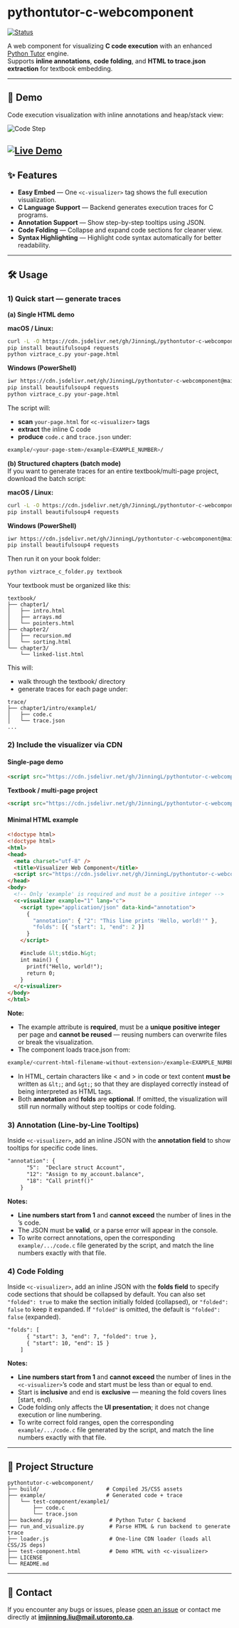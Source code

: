 # pythontutor-c-webcomponent

[![Status](https://img.shields.io/badge/status-work%20in%20progress-yellow)](https://github.com/JinningL/pythontutor-c-webcomponent)

A web component for visualizing **C code execution** with an enhanced [Python Tutor](https://pythontutor.com/) engine.  
Supports **inline annotations**, **code folding**, and **HTML to trace.json extraction** for textbook embedding.

---

## 📸 Demo

Code execution visualization with inline annotations and heap/stack view:


 ![Code Step](docs/demo.png)

[![Live Demo](https://img.shields.io/badge/Demo-Live-blue)](https://JinningL.github.io/pythontutor-c-webcomponent/test-component.html)
---

## ✨ Features

- **Easy Embed** — One `<c-visualizer>` tag shows the full execution visualization.
- **C Language Support** — Backend generates execution traces for C programs.
- **Annotation Support** — Show step-by-step tooltips using JSON.
- **Code Folding** — Collapse and expand code sections for cleaner view.
- **Syntax Highlighting** — Highlight code syntax automatically for better readability.

---
## 🛠 Usage

### 1) Quick start — generate traces
**(a) Single HTML demo** <br>

**macOS / Linux:**
```bash
curl -L -O https://cdn.jsdelivr.net/gh/JinningL/pythontutor-c-webcomponent@main/viztrace_c.py
pip install beautifulsoup4 requests
python viztrace_c.py your-page.html
```

**Windows (PowerShell)**
```bash
iwr https://cdn.jsdelivr.net/gh/JinningL/pythontutor-c-webcomponent@main/viztrace_c.py -OutFile viztrace_c.py
pip install beautifulsoup4 requests
python viztrace_c.py your-page.html
```

The script will:
- **scan** `your-page.html` for `<c-visualizer>` tags
- **extract** the inline C code
- **produce** `code.c` and `trace.json` under:
 ```bash
 example/<your-page-stem>/example<EXAMPLE_NUMBER>/
 ```

**(b) Structured chapters (batch mode)** <br>
If you want to generate traces for an entire textbook/multi-page project, download the batch script:

**macOS / Linux:**
```bash
curl -L -O https://cdn.jsdelivr.net/gh/JinningL/pythontutor-c-webcomponent@main/viztrace_c_folder.py
pip install beautifulsoup4 requests
```
**Windows (PowerShell)**
```bash
iwr https://cdn.jsdelivr.net/gh/JinningL/pythontutor-c-webcomponent@main/viztrace_c_folder.py -OutFile viztrace_c_folder.py
pip install beautifulsoup4 requests
```

Then run it on your book folder:
```bash
python viztrace_c_folder.py textbook
```
Your textbook must be organized like this:
```plaintext
textbook/
├── chapter1/
│   ├── intro.html
│   ├── arrays.md
│   └── pointers.html
├── chapter2/
│   ├── recursion.md
│   └── sorting.html
└── chapter3/
    └── linked-list.html
```

This will:
- walk through the textbook/ directory
- generate traces for each page under:

```plaintext
trace/
├── chapter1/intro/example1/
│   ├── code.c
│   └── trace.json
...
```
### 2) Include the visualizer via CDN

#### **Single-page demo**
```html
<script src="https://cdn.jsdelivr.net/gh/JinningL/pythontutor-c-webcomponent@0f6fc3a/loader.js"></script>
```

**Textbook / multi-page project**
```html
<script src="https://cdn.jsdelivr.net/gh/JinningL/pythontutor-c-webcomponent@0f6fc3a/loader_folder.js"></script>
```

#### **Minimal HTML example**
```html
<!doctype html>
<!doctype html>
<html>
<head>
  <meta charset="utf-8" />
  <title>Visualizer Web Component</title>
  <script src="https://cdn.jsdelivr.net/gh/JinningL/pythontutor-c-webcomponent@28e1db2/loader.js"></script>
</head>
<body>
  <!-- Only 'example' is required and must be a positive integer -->
  <c-visualizer example="1" lang="c">
    <script type="application/json" data-kind="annotation">
      {
        "annotation": { "2": "This line prints 'Hello, world!'" },
        "folds": [{ "start": 1, "end": 2 }]
      }
    </script>

    #include &lt;stdio.h&gt;
    int main() {
      printf("Hello, world!");
      return 0;
    }
  </c-visualizer>
</body>
</html>
```

**Note:**  
- The example attribute is **required**, must be a **unique positive integer** per page and **cannot be reused** — reusing numbers can overwrite files or break the visualization.
- The component loads trace.json from:
```bash
example/<current-html-filename-without-extension>/example<EXAMPLE_NUMBER>/trace.json
```
- In HTML, certain characters like < and > in code or text content **must be** written as `&lt;`; and `&gt;`; so that they are displayed correctly instead of being interpreted as HTML tags.
- Both **annotation** and **folds** are **optional**. If omitted, the visualization will still run normally without step tooltips or code folding.

### 3) Annotation (Line-by-Line Tooltips)
Inside `<c-visualizer>`, add an inline JSON with the **annotation field** to show tooltips for specific code lines.
```html
"annotation": {
      "5":  "Declare struct Account",
      "12": "Assign to my_account.balance",
      "18": "Call printf()"   
    }
```
**Notes:**
- **Line numbers start from 1** and **cannot exceed** the number of lines in the <c-visualizer>’s code.
- The JSON must be **valid**, or a parse error will appear in the console.
- To write correct annotations, open the corresponding `example/.../code.c` file generated by the script, and match the line numbers exactly with that file.

### 4) Code Folding
Inside `<c-visualizer>`, add an inline JSON with the **folds field** to specify code sections that should be collapsed by default. You can also set `"folded": true` to make the section initially folded (collapsed), or `"folded": false` to keep it expanded. If `"folded"` is omitted, the default is `"folded": false` (expanded).
```html
"folds": [
      { "start": 3, "end": 7, "folded": true },
      { "start": 10, "end": 15 }
    ]
```
**Notes:**
- **Line numbers start from 1** and **cannot exceed** the number of lines in the `<c-visualizer>`’s code and start must be less than or equal to end.
- Start is **inclusive** and end is **exclusive** — meaning the fold covers lines [start, end).
- Code folding only affects the **UI presentation**; it does not change execution or line numbering.
- To write correct fold ranges, open the corresponding `example/.../code.c` file generated by the script, and match the line numbers exactly with that file.

---
## 📂 Project Structure

```plaintext
pythontutor-c-webcomponent/
├── build/                     # Compiled JS/CSS assets
├── example/                   # Generated code + trace 
│   └── test-component/example1/
│       ├── code.c
│       └── trace.json
├── backend.py                  # Python Tutor C backend
├── run_and_visualize.py        # Parse HTML & run backend to generate trace
├── loader.js                   # One-line CDN loader (loads all CSS/JS deps)
├── test-component.html         # Demo HTML with <c-visualizer>
├── LICENSE
└── README.md
```
---
## 🐞 Contact

If you encounter any bugs or issues, please [open an issue](https://github.com/JinningL/pythontutor-c-webcomponent/issues) or contact me directly at **imjinning.liu@mail.utoronto.ca**.